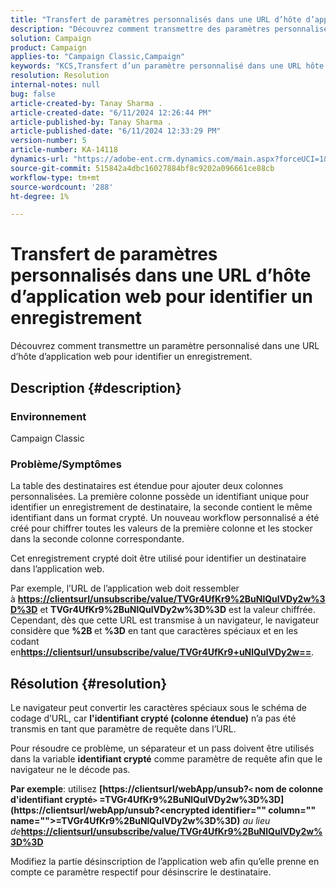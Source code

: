 ```yaml
---
title: "Transfert de paramètres personnalisés dans une URL d’hôte d’application web pour identifier un enregistrement"
description: "Découvrez comment transmettre des paramètres personnalisés dans une URL d’hôte d’application web pour identifier un enregistrement."
solution: Campaign
product: Campaign
applies-to: "Campaign Classic,Campaign"
keywords: "KCS,Transfert d’un paramètre personnalisé dans une URL hôte d’application web pour identifier un enregistrement"
resolution: Resolution
internal-notes: null
bug: false
article-created-by: Tanay Sharma .
article-created-date: "6/11/2024 12:26:44 PM"
article-published-by: Tanay Sharma .
article-published-date: "6/11/2024 12:33:29 PM"
version-number: 5
article-number: KA-14118
dynamics-url: "https://adobe-ent.crm.dynamics.com/main.aspx?forceUCI=1&pagetype=entityrecord&etn=knowledgearticle&id=13ac29dc-ed27-ef11-840b-6045bd0065b6"
source-git-commit: 515842a4dbc16027884bf8c9202a096661ce88cb
workflow-type: tm+mt
source-wordcount: '288'
ht-degree: 1%

---
```


# Transfert de paramètres personnalisés dans une URL d’hôte d’application web pour identifier un enregistrement


Découvrez comment transmettre un paramètre personnalisé dans une URL d’hôte d’application web pour identifier un enregistrement.

## Description {#description}


### Environnement

Campaign Classic

### Problème/Symptômes

La table des destinataires est étendue pour ajouter deux colonnes personnalisées. La première colonne possède un identifiant unique pour identifier un enregistrement de destinataire, la seconde contient le même identifiant dans un format crypté. Un nouveau workflow personnalisé a été créé pour chiffrer toutes les valeurs de la première colonne et les stocker dans la seconde colonne correspondante.

Cet enregistrement crypté doit être utilisé pour identifier un destinataire dans l’application web.

Par exemple, l’URL de l’application web doit ressembler à <b>[https://clientsurl/unsubscribe/value/TVGr4UfKr9%2BuNlQulVDy2w%3D%3D](https://clientsurl/unsubscribe/value/TVGr4UfKr9%2BuNlQulVDy2w%3D%3D)</b> et <b>TVGr4UfKr9%2BuNlQulVDy2w%3D%3D</b> est la valeur chiffrée. Cependant, dès que cette URL est transmise à un navigateur, le navigateur considère que <b>%2B </b>et <b>%3D</b> en tant que caractères spéciaux et en les codant en<b>[https://clientsurl/unsubscribe/value/TVGr4UfKr9+uNlQulVDy2w==](https://&amp;nbsp;https://clientsurl/unsubscribe/value/TVGr4UfKr9+uNlQulVDy2w==)</b>.


## Résolution {#resolution}


Le navigateur peut convertir les caractères spéciaux sous le schéma de codage d’URL, car <b>l&#39;identifiant crypté (colonne étendue)</b> n’a pas été transmis en tant que paramètre de requête dans l’URL.

Pour résoudre ce problème, un séparateur et un pass doivent être utilisés dans la variable <b>identifiant crypté</b> comme paramètre de requête afin que le navigateur ne le décode pas.

<b>Par exemple</b>: utilisez <b>[https://clientsurl/webApp/unsub?`<` nom de colonne d&#39;identifiant crypté`>` =TVGr4UfKr9%2BuNlQulVDy2w%3D%3D](https://clientsurl/webApp/unsub?&lt;encrypted identifier=&quot;&quot; column=&quot;&quot; name=&quot;&quot;>=TVGr4UfKr9%2BuNlQulVDy2w%3D%3D)</b> *au lieu de<b>*[https://clientsurl/unsubscribe/value/TVGr4UfKr9%2BuNlQulVDy2w%3D%3D](https://clientsurl/unsubscribe/value/TVGr4UfKr9%2BuNlQulVDy2w%3D%3D)</b>

Modifiez la partie désinscription de l’application web afin qu’elle prenne en compte ce paramètre respectif pour désinscrire le destinataire.
